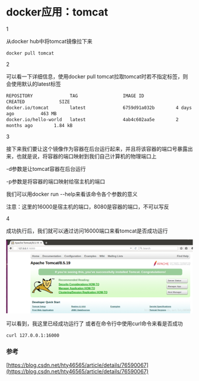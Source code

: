 # docker应用：tomcat

1

从docker hub中将tomcat镜像拉下来

```
docker pull tomcat
```

2

可以看一下详细信息，使用docker pull tomcat拉取tomcat时若不指定标签，则会使用默认的latest标签

```
REPOSITORY              TAG                 IMAGE ID            CREATED             SIZE
docker.io/tomcat        latest              6759d91a032b        4 days ago          463 MB
docker.io/hello-world   latest              4ab4c602aa5e        2 months ago        1.84 kB
```

3

接下来我们要让这个镜像作为容器在后台运行起来，并且将该容器的端口号暴露出来，也就是说，将容器的端口映射到我们自己计算机的物理端口上

-d参数是让tomcat容器在后台运行

-p参数是将容器的端口映射给宿主机的端口

我们可以用docker run --help来看该命令各个参数的意义

注意：这里的16000是宿主机的端口，8080是容器的端口，不可以写反

4

成功执行后，我们就可以通过访问16000端口来看tomcat是否成功运行

![](/assets/WNOPWO~FMWA{%28RW$7GSY%297X.png)

可以看到，我这里已经成功运行了 或者在命令行中使用curl命令来看是否成功

```
curl 127.0.0.1:16000
```

### 参考

[https://blog.csdn.net/hty46565/article/details/76590067](https://blog.csdn.net/hty46565/article/details/76590067)

